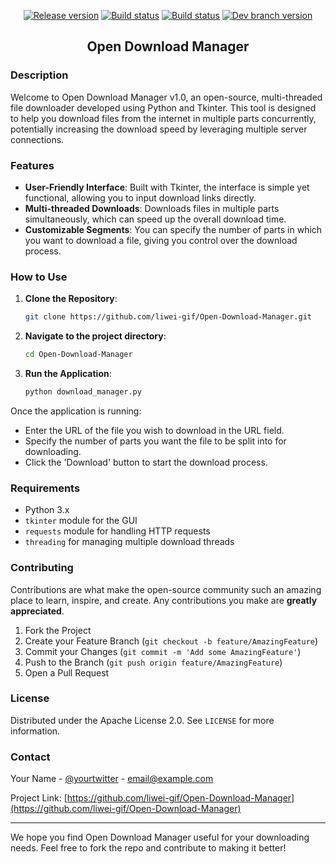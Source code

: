 
<p align="center">
  <a href="https://github.com/liwei-gif/Open-Download-Manager/releases"><img src="https://img.shields.io/github/release/liwei-gif/Open-Download-Manager" alt="Release version"></a>
  <a href="https://github.com/liwei-gif/Open-Download-Manager/actions/workflows/release.yml"><img src="https://github.com/liwei-gif/Open-Download-Manager/workflows/Build/badge.svg" alt="Build status"></a>
  <a href="https://github.com/liwei-gif/Open-Download-Manager/actions/workflows/beta-pack.yml"><img src="https://github.com/liwei-gif/Open-Download-Manager/workflows/Build%20Beta/badge.svg" alt="Build status"></a>
  <a href="https://github.com/liwei-gif/Open-Download-Manager/tree/dev"><img src="https://img.shields.io/github/package-json/v/liwei-gif/Open-Download-Manager/dev" alt="Dev branch version"></a>
</p>

<h2 align="center">Open Download Manager</h2>

### Description

Welcome to Open Download Manager v1.0, an open-source, multi-threaded file downloader developed using Python and Tkinter. This tool is designed to help you download files from the internet in multiple parts concurrently, potentially increasing the download speed by leveraging multiple server connections.

### Features

- **User-Friendly Interface**: Built with Tkinter, the interface is simple yet functional, allowing you to input download links directly.
- **Multi-threaded Downloads**: Downloads files in multiple parts simultaneously, which can speed up the overall download time.
- **Customizable Segments**: You can specify the number of parts in which you want to download a file, giving you control over the download process.

### How to Use

1. **Clone the Repository**:
   ```bash
   git clone https://github.com/liwei-gif/Open-Download-Manager.git
   ```
2. **Navigate to the project directory**:
   ```bash
   cd Open-Download-Manager
   ```
3. **Run the Application**:
   ```bash
   python download_manager.py
   ```

Once the application is running:
- Enter the URL of the file you wish to download in the URL field.
- Specify the number of parts you want the file to be split into for downloading.
- Click the 'Download' button to start the download process.

### Requirements

- Python 3.x
- `tkinter` module for the GUI
- `requests` module for handling HTTP requests
- `threading` for managing multiple download threads

### Contributing

Contributions are what make the open-source community such an amazing place to learn, inspire, and create. Any contributions you make are **greatly appreciated**.

1. Fork the Project
2. Create your Feature Branch (`git checkout -b feature/AmazingFeature`)
3. Commit your Changes (`git commit -m 'Add some AmazingFeature'`)
4. Push to the Branch (`git push origin feature/AmazingFeature`)
5. Open a Pull Request

### License

Distributed under the Apache License 2.0. See `LICENSE` for more information.

### Contact

Your Name - [@yourtwitter](https://twitter.com/yourtwitter) - email@example.com

Project Link: [https://github.com/liwei-gif/Open-Download-Manager](https://github.com/liwei-gif/Open-Download-Manager)

---

We hope you find Open Download Manager useful for your downloading needs. Feel free to fork the repo and contribute to making it better!
